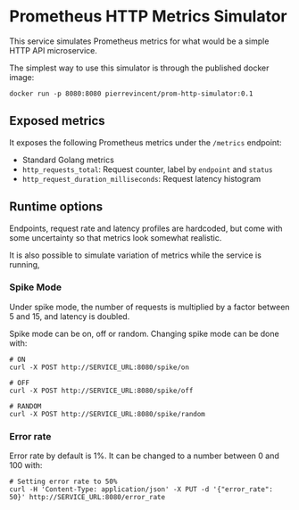 # Prometheus HTTP Metrics Simulator

This service simulates Prometheus metrics for what would be a simple HTTP API microservice.

The simplest way to use this simulator is through the published docker image:

```
docker run -p 8080:8080 pierrevincent/prom-http-simulator:0.1
```

## Exposed metrics

It exposes the following Prometheus metrics under the `/metrics` endpoint:
- Standard Golang metrics
- `http_requests_total`: Request counter, label by `endpoint` and `status`
- `http_request_duration_milliseconds`: Request latency histogram

## Runtime options

Endpoints, request rate and latency profiles are hardcoded, but come with some uncertainty so that metrics look somewhat realistic.

It is also possible to simulate variation of metrics while the service is running, 

### Spike Mode

Under spike mode, the number of requests is multiplied by a factor between 5 and 15, and latency is doubled.

Spike mode can be on, off or random. Changing spike mode can be done with:
```
# ON
curl -X POST http://SERVICE_URL:8080/spike/on

# OFF
curl -X POST http://SERVICE_URL:8080/spike/off

# RANDOM
curl -X POST http://SERVICE_URL:8080/spike/random
```

### Error rate

Error rate by default is 1%. It can be changed to a number between 0 and 100 with:
```
# Setting error rate to 50%
curl -H 'Content-Type: application/json' -X PUT -d '{"error_rate": 50}' http://SERVICE_URL:8080/error_rate
```
